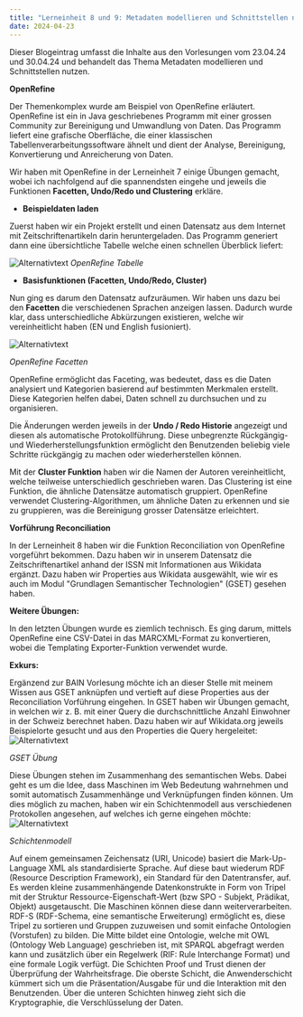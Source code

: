 ```yaml
---
title: "Lerneinheit 8 und 9: Metadaten modellieren und Schnittstellen nutzen A (OpenRefine) (Teil 1/3 + 2/3)"
date: 2024-04-23
---
```


Dieser Blogeintrag umfasst die Inhalte aus den Vorlesungen vom 23.04.24 und 30.04.24 und behandelt das Thema Metadaten modellieren und Schnittstellen nutzen.

**OpenRefine**

Der Themenkomplex wurde am Beispiel von OpenRefine erläutert. OpenRefine ist ein in Java geschriebenes Programm mit einer grossen Community zur Bereinigung und Umwandlung von Daten. Das Programm liefert eine grafische Oberfläche, die einer klassischen Tabellenverarbeitungssoftware ähnelt und dient der Analyse, Bereinigung, Konvertierung und Anreicherung von Daten.  
 
Wir haben mit OpenRefine in der Lerneinheit 7 einige Übungen gemacht, wobei ich nachfolgend auf die spannendsten eingehe und jeweils die Funktionen **Facetten, Undo/Redo und Clustering** erkläre. 
 
- **Beispieldaten laden**

Zuerst haben wir ein Projekt erstellt und einen Datensatz aus dem Internet mit Zeitschriftenartikeln darin heruntergeladen. Das Programm generiert dann eine übersichtliche Tabelle  welche einen schnellen Überblick liefert:
 
![Alternativtext](https://jonasbracchi.github.io/bain-lerntagebuch/images/OpenRefine_Tabelle.png)
*OpenRefine Tabelle* 


- **Basisfunktionen (Facetten, Undo/Redo, Cluster)**

Nun ging es darum den Datensatz aufzuräumen. Wir haben uns dazu bei den **Facetten** die verschiedenen Sprachen anzeigen lassen. Dadurch wurde klar, dass unterschiedliche Abkürzungen existieren, welche wir vereinheitlicht haben (EN und English fusioniert).

![Alternativtext](https://jonasbracchi.github.io/bain-lerntagebuch/images/OpenRefine_Facetten.png)

*OpenRefine Facetten* 

OpenRefine ermöglicht das Faceting, was bedeutet, dass es die Daten analysiert und Kategorien basierend auf bestimmten Merkmalen erstellt. Diese Kategorien helfen dabei, Daten schnell zu durchsuchen und zu organisieren. 
 
Die Änderungen werden jeweils in der **Undo / Redo Historie** angezeigt und diesen als automatische Protokollführung. Diese unbegrenzte Rückgängig- und Wiederherstellungsfunktion ermöglicht den Benutzenden beliebig viele Schritte rückgängig zu machen oder wiederherstellen können. 
 
Mit der **Cluster Funktion** haben wir die Namen der Autoren vereinheitlicht, welche teilweise unterschiedlich geschrieben waren. Das Clustering ist eine Funktion, die ähnliche Datensätze automatisch gruppiert. OpenRefine verwendet Clustering-Algorithmen, um ähnliche Daten zu erkennen und sie zu gruppieren, was die Bereinigung grosser Datensätze erleichtert.

**Vorführung Reconciliation**

In der Lerneinheit 8 haben wir die Funktion Reconciliation von OpenRefine vorgeführt bekommen. Dazu haben wir in unserem Datensatz die Zeitschriftenartikel anhand der ISSN mit Informationen aus Wikidata ergänzt. Dazu haben wir Properties aus Wikidata ausgewählt, wie wir es auch im Modul "Grundlagen Semantischer Technologien" (GSET) gesehen haben.

**Weitere Übungen:**

In den letzten Übungen wurde es ziemlich technisch. Es ging darum, mittels OpenRefine eine CSV-Datei in das MARCXML-Format zu konvertieren, wobei die Templating Exporter-Funktion verwendet wurde. 

**Exkurs:**

Ergänzend zur BAIN Vorlesung möchte ich an dieser Stelle mit meinem Wissen aus GSET anknüpfen und vertieft auf diese Properties aus der Reconciliation Vorführung eingehen. In GSET haben wir Übungen gemacht, in welchen wir z. B. mit einer Query die durchschnittliche Anzahl Einwohner in der Schweiz berechnet haben. Dazu haben wir auf Wikidata.org jeweils Beispielorte gesucht und aus den Properties die Query hergeleitet:
![Alternativtext](https://jonasbracchi.github.io/bain-lerntagebuch/images/uebung_gset.png)

*GSET Übung* 
 
Diese Übungen stehen im Zusammenhang des semantischen Webs. Dabei geht es um die Idee, dass Maschinen im Web Bedeutung wahrnehmen und somit automatisch Zusammenhänge und Verknüpfungen finden können. Um dies möglich zu machen, haben wir ein Schichtenmodell aus verschiedenen Protokollen angesehen, auf welches ich gerne eingehen möchte:
![Alternativtext](https://jonasbracchi.github.io/bain-lerntagebuch/images/schichtenmodell.png)

*Schichtenmodell* 
 
Auf einem gemeinsamen Zeichensatz (URI, Unicode) basiert die Mark-Up-Language XML als standardisierte Sprache. Auf diese baut wiederum RDF (Resource Description Framework), ein Standard für den Datentransfer, auf. Es werden kleine zusammenhängende Datenkonstrukte in Form von Tripel mit der Struktur Ressource-Eigenschaft-Wert (bzw SPO - Subjekt, Prädikat, Objekt) ausgetauscht. Die Maschinen können diese dann weiterverarbeiten. RDF-S (RDF-Schema, eine semantische Erweiterung) ermöglicht es, diese Tripel zu sortieren und Gruppen zuzuweisen und somit einfache Ontologien (Vorstufen) zu bilden. Die Mitte bildet eine Ontologie, welche mit OWL (Ontology Web Language) geschrieben ist, mit SPARQL abgefragt werden kann und zusätzlich über ein Regelwerk (RIF: Rule Interchange Format) und eine formale Logik verfügt. Die Schichten Proof und Trust dienen der Überprüfung der Wahrheitsfrage. Die oberste Schicht, die Anwenderschicht kümmert sich um die Präsentation/Ausgabe für und die Interaktion mit den Benutzenden. Über die unteren Schichten hinweg zieht sich die Kryptographie, die Verschlüsselung der Daten.
 

